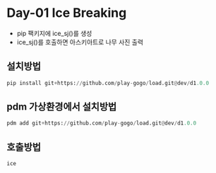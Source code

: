 # Day-01 Ice Breaking
- pip 팩키지에 ice_sj()를 생성
- ice_sj()를 호출하면 아스키아트로 나무 사진 출력
  
## 설치방법
```python
pip install git+https://github.com/play-gogo/load.git@dev/d1.0.0
```

## pdm 가상환경에서 설치방법
```python
pdm add git+https://github.com/play-gogo/load.git@dev/d1.0.0
```

## 호출방법
```bash
ice
```

